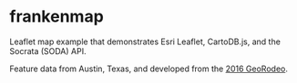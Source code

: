 # frankenmap
Leaflet map example that demonstrates Esri Leaflet, CartoDB.js, and the Socrata (SODA) API. 

Feature data from Austin, Texas, and developed from the [2016 GeoRodeo](https://tnris.org/georodeo/2016/).
